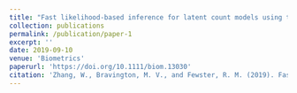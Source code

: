 ```yaml
---
title: "Fast likelihood-based inference for latent count models using the saddlepoint approximation"
collection: publications
permalink: /publication/paper-1
excerpt: ''
date: 2019-09-10
venue: 'Biometrics'
paperurl: 'https://doi.org/10.1111/biom.13030'
citation: 'Zhang, W., Bravington, M. V., and Fewster, R. M. (2019). Fast likelihood-based inference for latent count models using the saddlepoint approximation. <i>Biometrics<i>, 75 (3), 723 – 733.'
---
```

